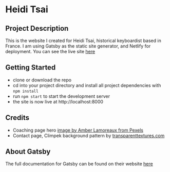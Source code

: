 # Heidi Tsai

## Project Description

This is the website I created for Heidi Tsai, historical keyboardist based in France. I am using Gatsby as the static site generator, and Netlify for deployment. You can see the live site [here](https://heiditsai.netlify.app)

## Getting Started

- clone or download the repo
- cd into your project directory and install all project dependencies with `npm install`
- run `npm start` to start the development server
- the site is now live at http://localhost:8000

## Credits

- Coaching page hero [image by Amber Lamoreaux from Pexels](https://www.pexels.com/photo/multicolored-abstract-art-2062637/)
- Contact page, Climpek background pattern by [transparenttextures.com](https://transparenttextures.com)

## About Gatsby

The full documentation for Gatsby can be found on their website [here](https://www.gatsbyjs.org)
